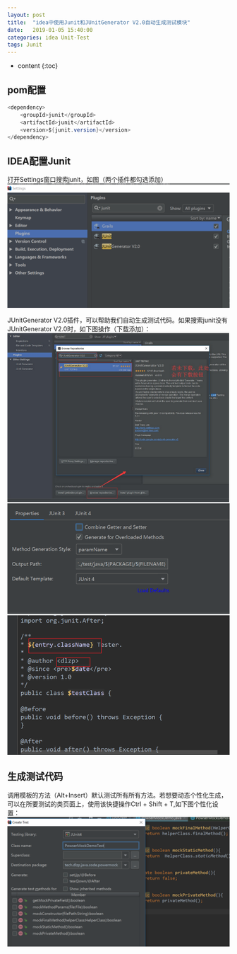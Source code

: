 ```yaml
---
layout: post
title:  "idea中使用Junit和JUnitGenerator V2.0自动生成测试模块"
date:   2019-01-05 15:40:00
categories: idea Unit-Test
tags: Junit
---
```

* content
{:toc}







## pom配置

```java
<dependency>
    <groupId>junit</groupId>
    <artifactId>junit</artifactId>
    <version>${junit.version}</version>
</dependency>
```

## IDEA配置Junit

打开Settings窗口搜索junit，如图（两个插件都勾选添加）
![](/img/post.img/idea/junit-01.png)

JUnitGenerator V2.0插件，可以帮助我们自动生成测试代码。如果搜索junit没有JUnitGenerator V2.0时，如下图操作（下载添加）：
![](/img/post.img/idea/junit-02.png)
![](/img/post.img/idea/junit-03.png)
![](/img/post.img/idea/junit-04.png)


## 生成测试代码

调用模板的方法（Alt+Insert）默认测试所有所有方法。若想要动态个性化生成，可以在所要测试的类页面上，使用该快捷操作Ctrl + Shift + T,如下图个性化设置：
![](/img/post.img/idea/junit-05.png)
